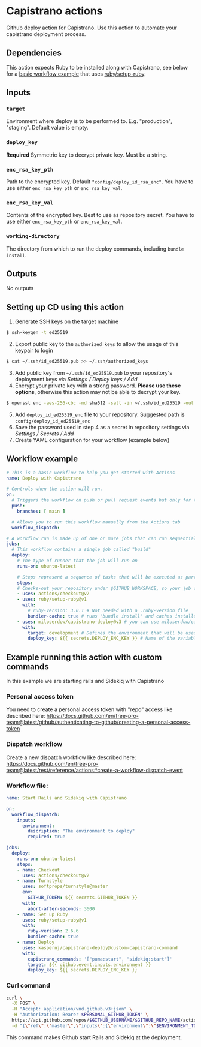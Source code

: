 # Capistrano actions
Github deploy action for Capistrano. Use this action to automate your capistrano deployment process.

## Dependencies
This action expects Ruby to be installed along with Capistrano, see below for a [basic workflow example](#workflow-example) that uses [ruby/setup-ruby](https://github.com/ruby/setup-ruby).

## Inputs
### `target`
Environment where deploy is to be performed to. E.g. "production", "staging". Default value is empty.

### `deploy_key`
**Required** Symmetric key to decrypt private 
key. Must be a string.

### `enc_rsa_key_pth`
Path to the encrypted key. Default `"config/deploy_id_rsa_enc"`. You have to use either `enc_rsa_key_pth` or `enc_rsa_key_val`.

### `enc_rsa_key_val`
Contents of the encrypted key. Best to use as repository secret. You have to use either `enc_rsa_key_pth` or `enc_rsa_key_val`.

### `working-directory`
The directory from which to run the deploy commands, including `bundle install`.

## Outputs
No outputs

## Setting up CD using this action
1. Generate SSH keys on the target machine
```bash
$ ssh-keygen -t ed25519
```
2. Export public key to the `authorized_keys` to allow the usage of this keypair to login
```bash
$ cat ~/.ssh/id_ed25519.pub >> ~/.ssh/authorized_keys
```
3. Add public key from `~/.ssh/id_ed25519.pub` to your repository's deployment keys via *Settings / Deploy keys / Add*
4. Encrypt your private key with a strong password. **Please use these options**, otherwise this action may not be able to decrypt your key.
```bash
$ openssl enc -aes-256-cbc -md sha512 -salt -in ~/.ssh/id_ed25519 -out deploy_id_ed25519_enc -k "PASSWORD" -a -pbkdf2
```
5. Add `deploy_id_ed25519_enc` file to your repository. Suggested path is `config/deploy_id_ed25519_enc`
6. Save the password used in step 4 as a secret in repository settings via *Settings / Secrets / Add*
7. Create YAML configuration for your workflow (example below)

## Workflow example
```yaml
# This is a basic workflow to help you get started with Actions
name: Deploy with Capistrano

# Controls when the action will run. 
on:
  # Triggers the workflow on push or pull request events but only for the main branch
  push:
    branches: [ main ]

  # Allows you to run this workflow manually from the Actions tab
  workflow_dispatch:

# A workflow run is made up of one or more jobs that can run sequentially or in parallel
jobs:
  # This workflow contains a single job called "build"
  deploy:
    # The type of runner that the job will run on
    runs-on: ubuntu-latest

    # Steps represent a sequence of tasks that will be executed as part of the job
    steps:
    # Checks-out your repository under $GITHUB_WORKSPACE, so your job can access it
    - uses: actions/checkout@v2
    - uses: ruby/setup-ruby@v1
      with:
        # ruby-version: 3.0.1 # Not needed with a .ruby-version file
        bundler-cache: true # runs 'bundle install' and caches installed gems automatically
    - uses: miloserdow/capistrano-deploy@v3 # you can use miloserdow/capistrano-deploy@master for the cuurent stable dev version
      with:
        target: development # Defines the environment that will be used for the deployment
        deploy_key: ${{ secrets.DEPLOY_ENC_KEY }} # Name of the variable configured in Settings/Secrets of your github project
```

## Example running this action with custom commands
In this example we are starting rails and Sidekiq with Capistrano

### Personal access token
You need to create a personal access token with "repo" access like described here:
https://docs.github.com/en/free-pro-team@latest/github/authenticating-to-github/creating-a-personal-access-token

### Dispatch workflow
Create a new dispatch workflow like described here: https://docs.github.com/en/free-pro-team@latest/rest/reference/actions#create-a-workflow-dispatch-event

### Workflow file:
```yml
name: Start Rails and Sidekiq with Capistrano

on:
  workflow_dispatch:
    inputs:
      environment:
        description: "The environment to deploy"
        required: true

jobs:
  deploy:
    runs-on: ubuntu-latest
    steps:
    - name: Checkout
      uses: actions/checkout@v2
    - name: Turnstyle
      uses: softprops/turnstyle@master
      env:
        GITHUB_TOKEN: ${{ secrets.GITHUB_TOKEN }}
      with:
        abort-after-seconds: 3600
    - name: Set up Ruby
      uses: ruby/setup-ruby@v1
      with:
        ruby-version: 2.6.6
        bundler-cache: true
    - name: Deploy
      uses: kaspernj/capistrano-deploy@custom-capistrano-command
      with:
        capistrano_commands: '["puma:start", "sidekiq:start"]'
        target: ${{ github.event.inputs.environment }}
        deploy_key: ${{ secrets.DEPLOY_ENC_KEY }}
```

### Curl command
```bash
curl \
  -X POST \
  -H "Accept: application/vnd.github.v3+json" \
  -H "Authorization: Bearer $PERSONAL_GITHUB_TOKEN" \
  https://api.github.com/repos/$GITHUB_USERNAME/$GITHUB_REPO_NAME/actions/workflows/$WORKFLOW_FILE_NAME/dispatches \
  -d "{\"ref\":\"master\",\"inputs\":{\"environment\":\"$ENVIRONMENT_TO_DEPLOY\"}}"
```
This command makes Github start Rails and Sidekiq at the deployment.
